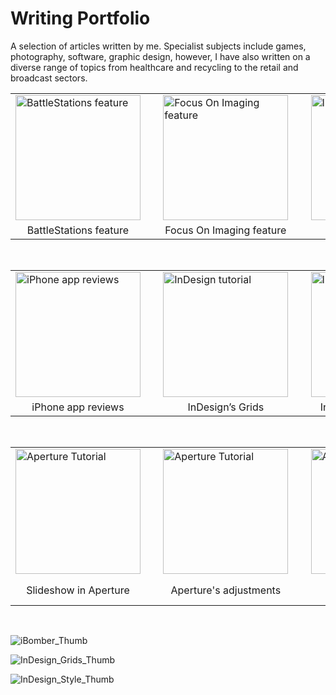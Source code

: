 # Writing Portfolio

A selection of articles written by me. Specialist subjects include games, photography, software, graphic design, however, I have also written on a diverse range of topics from healthcare and recycling to the retail and broadcast sectors.

<div align="center">
    <table>
    <tr>    
        <td><a href="https://github.com/JonLysons/Writing_Portfolio/blob/main/BattleStations.pdf">
        <img src="https://user-images.githubusercontent.com/117950069/214640384-49078250-d02e-4395-830f-da792d25291a.jpg" alt="BattleStations feature"
        width="200" align="center"/>
            </a></td>
        <td>&nbsp; &nbsp;</td>
        <td><a href="https://github.com/JonLysons/Writing_Portfolio/blob/main/FocusOnImaging.pdf">
        <img src="https://user-images.githubusercontent.com/117950069/214688192-b2ae3aba-e747-48c9-a511-2a04c36dd5c9.jpg" alt="Focus On Imaging feature"
        width="200" align="center"/>
            </a> </td>
        <td>&nbsp; &nbsp;</td>
        <td><a href="https://github.com/JonLysons/Writing_Portfolio/blob/main/CheatSheetInDesign.pdf">
        <img src="https://user-images.githubusercontent.com/117950069/214691500-cad1f06a-eb83-4b25-960f-f277868db8b5.jpg" alt="InDesign feature"
        width="200" align="center"/>
            </a> </td>
    </tr> 
    <tr>
        <td align="center">BattleStations feature</td>
        <td>&nbsp;</td>
        <td align="center">Focus On Imaging feature</td>
        <td>&nbsp;</td>
        <td align="center">InDesign feature</td>
    </tr> 
    </table> <br/>
    <table>
    <tr>    
        <td><a href="https://github.com/JonLysons/Writing_Portfolio/blob/main/iBomber_REVIEW.pdf">
        <img src="https://user-images.githubusercontent.com/117950069/214696636-602dc033-ae15-46f6-b236-61ff0b0dfa45.jpg" alt="iPhone app reviews"
        width="200" align="center"/>
            </a></td>
        <td>&nbsp; &nbsp;</td>
        <td><a href="https://github.com/JonLysons/Writing_Portfolio/blob/main/InDesignTutorial_1.pdf">
        <img src="https://user-images.githubusercontent.com/117950069/214696362-da01e5ca-90be-4b85-a654-6105f4244544.jpg" alt="InDesign tutorial"
        width="200" align="center"/>
            </a> </td>
        <td>&nbsp; &nbsp;</td>
        <td><a href="https://github.com/JonLysons/Writing_Portfolio/blob/main/InDesignTutorial_2.pdf">
        <img src="https://user-images.githubusercontent.com/117950069/214696560-adba1dee-86cd-42ad-ac3b-95e0796ab8af.jpg" alt="InDesign tutorial"
        width="200" align="center"/>
            </a> </td>
    </tr>
    <tr>
        <td align="center">iPhone app reviews</td>
        <td>&nbsp;</td>
        <td align="center">InDesign’s Grids</td>
        <td>&nbsp;</td>
        <td align="center">InDesign’s Stylesheets</td>
    </tr> 
    </table> <br/>
        <table>
    <tr>    
        <td><a href="https://github.com/JonLysons/Writing_Portfolio/blob/main/ApertureTutorial.pdf">
        <img src="https://user-images.githubusercontent.com/117950069/214640384-49078250-d02e-4395-830f-da792d25291a.jpg" alt="Aperture Tutorial"
        width="200" align="center"/>
            </a></td>
        <td>&nbsp; &nbsp;</td>
        <td><a href="https://github.com/JonLysons/Writing_Portfolio/blob/main/ApertureTutorial_2.pdf">
        <img src="https://user-images.githubusercontent.com/117950069/214640384-49078250-d02e-4395-830f-da792d25291a.jpg" alt="Aperture Tutorial"
        width="200" align="center"/>
            </a> </td>
        <td>&nbsp; &nbsp;</td>
        <td><a href="https://github.com/JonLysons/Writing_Portfolio/blob/main/ApertureTutorial_3.pdf">
        <img src="https://user-images.githubusercontent.com/117950069/214640384-49078250-d02e-4395-830f-da792d25291a.jpg" alt="Aperture Tutorial"
        width="200" align="center"/>
            </a> </td>
    </tr>
    <tr>
        <td align="center">Slideshow in Aperture</td>
        <td>&nbsp;</td>
        <td align="center">Aperture's adjustments</td>
        <td>&nbsp;</td>
        <td align="center">Manage Photos in Aperture</td>
    </tr> 
    </table> <br/>
</div>

![iBomber_Thumb](https://user-images.githubusercontent.com/117950069/214696636-602dc033-ae15-46f6-b236-61ff0b0dfa45.jpg)


![InDesign_Grids_Thumb](https://user-images.githubusercontent.com/117950069/214696362-da01e5ca-90be-4b85-a654-6105f4244544.jpg)

![InDesign_Style_Thumb](https://user-images.githubusercontent.com/117950069/214696560-adba1dee-86cd-42ad-ac3b-95e0796ab8af.jpg)
